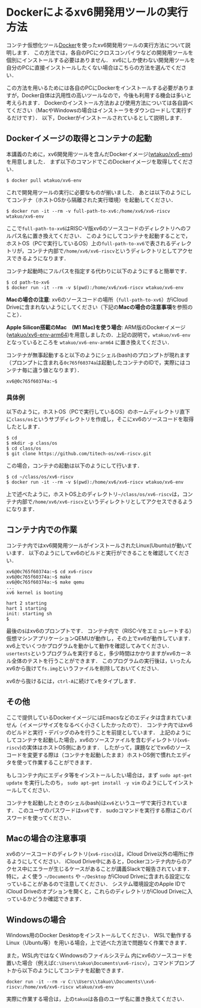# Dockerによるxv6開発用ツールの実行方法

コンテナ仮想化ツール[Docker](https://www.docker.com)を使ったxv6開発用ツールの実行方法について説明します．
この方法では，各自のPCにクロスコンパイラなどの開発用ツールを個別にインストールする必要はありません．
xv6にしか使わない開発用ツールを自分のPCに直接インストールしたくない場合はこちらの方法を選んでください．

この方法を用いるためには各自のPCにDockerをインストールする必要がありますが，Docker自体は汎用性の高いツールなので，今後も利用する機会は多いと考えられます．
Dockerのインストール方法および使用方法については各自調べてください（MacやWindowsの場合はインストーラをダウンロードして実行するだけです）．
以下，Dockerがインストールされているとして説明します．

## Dockerイメージの取得とコンテナの起動

本講義のために，xv6開発用ツールを含んだDockerイメージ([wtakuo/xv6-env](https://hub.docker.com/r/wtakuo/xv6-env))を用意しました．
まず以下のコマンドでこのDockerイメージを取得してください．
```console
$ docker pull wtakuo/xv6-env
```

これで開発用ツールの実行に必要なものが揃いました．
あとは以下のようにしてコンテナ（ホストOSから隔離された実行環境）を起動してください．
```console
$ docker run -it --rm -v full-path-to-xv6:/home/xv6/xv6-riscv wtakuo/xv6-env
```
ここで`full-path-to-xv6`はRISC-V版xv6のソースコードのディレクトリへのフルパス名に置き換えてください．
このようにしてコンテナを起動することで，
ホストOS（PCで実行しているOS）上の`full-path-to-xv6`で表されるディレクトリが，コンテナ内部で`/home/xv6/xv6-riscv`というディレクトリとしてアクセスできるようになります．

コンテナ起動時にフルパスを指定する代わりに以下のようにすると簡単です．
```console
$ cd path-to-xv6
$ docker run -it --rm -v $(pwd):/home/xv6/xv6-riscv wtakuo/xv6-env
```

**Macの場合の注意**: xv6のソースコードの場所（`full-path-to-xv6`）がiCloud Driveに含まれないようにしてください（下記の**Macの場合の注意事項**を参照のこと）．

**Apple Silicon搭載のMac　(M1 Mac)を使う場合**: ARM版のDockerイメージ([wtakuo/xv6-env-arm64](https://hub.docker.com/r/wtakuo/xv6-env-arm64))を用意しましたの．上記の説明で，`wtakuo/xv6-env` となっているところを `wtakuo/xv6-env-arm64` に置き換えてください．

コンテナが無事起動すると以下のようにシェル(bash)のプロンプトが現れます（プロンプトに含まれる`0c765f60374a`は起動したコンテナのIDで，実際にはコンテナ毎に違う値となります）．
```console
xv6@0c765f60374a:~$ 
```
### 具体例

以下のように，ホストOS（PCで実行しているOS）のホームディレクトリ直下に`class/os`というサブディレクトリを作成し，そこにxv6のソースコードを取得したとします．
```console
$ cd
$ mkdir -p class/os
$ cd class/os
$ git clone https://github.com/titech-os/xv6-riscv.git
```
この場合，コンテナの起動は以下のようにして行います．
```console
$ cd ~/class/os/xv6-riscv
$ docker run -it --rm -v $(pwd):/home/xv6/xv6-riscv wtakuo/xv6-env
```
上で述べたように，ホストOS上のディレクトリ`~/class/os/xv6-riscv`は，コンテナ内部で`/home/xv6/xv6-riscv`というディレクトリとしてアクセスできるようになります．

## コンテナ内での作業

コンテナ内ではxv6開発用ツールがインストールされたLinux(Ubuntu)が動いています．
以下のようにしてxv6のビルドと実行ができることを確認してください．
```console
xv6@0c765f60374a:~$ cd xv6-riscv
xv6@0c765f60374a:~$ make
xv6@0c765f60374a:~$ make qemu
...
xv6 kernel is booting

hart 2 starting
hart 1 starting
init: starting sh
$ 
```
最後の`$`はxv6のプロンプトです．
コンテナ内で（RISC-Vをエミュレートする）仮想マシンアプリケーションQEMUが動作し，その上でxv6が動作しています．
xv6上でいくつかプログラムを動かして動作を確認してみてください．
`usertests`というプログラムを実行すると，多少時間はかかりますがxv6カーネル全体のテストを行うことができます．
このプログラムの実行後は，いったんxv6から抜けて`fs.img`というファイルを削除しておいてください．

xv6から抜けるには，`ctrl-A`に続けて`x`をタイプします．

## その他

ここで提供しているDockerイメージにはEmacsなどのエディタは含まれていません（イメージサイズをなるべく小さくしたかったので）．
コンテナ内ではxv6のビルドと実行・デバッグのみを行うことを前提としています．
上記のようにしてコンテナを起動した場合，xv6のソースファイルを含むディレクトリ(`xv6-riscv`)の実体はホストOS側にあります．
したがって，課題などでxv6のソースコードを変更する際は（コンテナを起動したまま）ホストOS側で慣れたエディタを使って作業することができます．

もしコンテナ内にエディタ等をインストールしたい場合は，まず
`sudo apt-get update`
を実行したのち，
`sudo apt-get install -y vim`
のようにしてインストールしてください．

コンテナを起動したときのシェル(bash)は`xv6`というユーザで実行されています．
このユーザのパスワードは`xv6`です．
sudoコマンドを実行する際はこのパスワードを使ってください．


## Macの場合の注意事項
xv6のソースコードのディレクトリ(`xv6-riscv`)は，iCloud Drive以外の場所に作るようにしてください．
iCloud Drive中にあると，Dockerコンテナ内からのアクセス中にエラーが生じるケースがあることが講義Slackで報告されています．
特に，よく使う `~/Documents` や `~/Desktop` がiCloud Driveに含まれる設定になっていることがあるので注意してください．
システム環境設定のApple IDでiCloud Driveのオプションを開くと，これらのディレクトリがiCloud Driveに入っているかどうか確認できます．


## Windowsの場合

Windows用のDocker Desktopをインストールしてください．
WSLで動作するLinux（Ubuntu等）を用いる場合，上で述べた方法で問題なく作業できます．

また，WSL内ではなくWindowsのファイルシステム
内にxv6のソースコードを置いた場合（例えば`C:\Users\takuo\Documents\xv6-riscv`），コマンドプロンプトから以下のようにしてコンテナを起動できます．
```
docker run -it --rm -v C:\\Users\\takuo\\Documents\\xv6-riscv:/home/xv6/xv6-riscv wtakuo/xv6-env
```
実際に作業する場合は，上の`takuo`は各自のユーザ名に置き換えてください．

